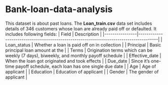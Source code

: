 # Bank-loan-data-analysis
This dataset is about past loans. The __Loan_train.csv__ data set includes details of 346 customers whose loan are already paid off or defaulted. It includes following fields:  | Field          | Description                                                                           | |----------------|---------------------------------------------------------------------------------------| | Loan_status    | Whether a loan is paid off on in collection                                           | | Principal      | Basic principal loan amount at the                                                    | | Terms          | Origination terms which can be weekly (7 days), biweekly, and monthly payoff schedule | | Effective_date | When the loan got originated and took effects                                         | | Due_date       | Since it’s one-time payoff schedule, each loan has one single due date                | | Age            | Age of applicant                                                                      | | Education      | Education of applicant                                                                | | Gender         | The gender of applicant                                                               |
